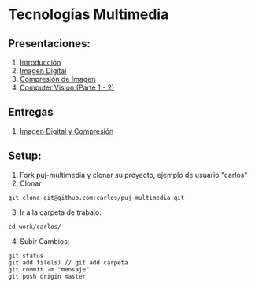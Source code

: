 # Tecnologías Multimedia

## Presentaciones:

1. [Introducción](https://docs.google.com/presentation/d/e/2PACX-1vRwF9319d3DsYBsJcmMYQZzxGtoxAoC-p_EoNfjzO-gm8UurBlilPsSRRNdWFO5ZZlvhLMdXj21J7vX/pub?start=false&loop=false&delayms=3000)
2. [Imagen Digital](https://docs.google.com/presentation/d/e/2PACX-1vRom2yv2YodQq1ZQpW4hc8wHSfFlHsGnRMztyZOxlFGws5_rcmVF2q2EGOf43ivEdKYrhSGqBM4U6vw/pub?start=false&loop=false&delayms=3000)
3. [Compresión de Imagen](https://docs.google.com/presentation/d/e/2PACX-1vRnicNetLfItrpZLZ2U83iOCGFQ8V3x0fhsGdDxJDPGIItRIjwbg2YqKjQgl6ge6MbvF2IfwEFS9A5x/pub?start=false&loop=false&delayms=3000)
4. [Computer Vision (Parte 1 - 2)](https://docs.google.com/presentation/d/e/2PACX-1vTNgJMhSSwUDx7R9M5BfFLWTYiQFebAE82emkXcHXxU9NpEkAOb9Mm2DojW_NXN2TwXsj4sUs_8LQh6/pub?start=false&loop=false&delayms=3000)

## Entregas

1. [Imagen Digital y Compresión](https://docs.google.com/document/d/e/2PACX-1vTFk7ffLYDwzZvqeffmEpFlNwVlt_3kQ_lewuaAK80VJggs3_ffQojGAsbeUdvE82qtxUvKO16IQubA/pub)


## Setup:

1. Fork puj-multimedia y clonar su proyecto, ejemplo de usuario "carlos"
2. Clonar
```
git clone git@github.com:carlos/puj-multimedia.git
```
3. Ir a la carpeta de trabajo:
```
cd work/carlos/
```
4. Subir Cambios:
```
git status
git add file(s) // git add carpeta
git commit -m "mensaje"
git push origin master
```
